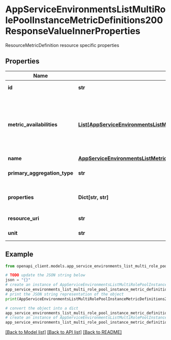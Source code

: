 # AppServiceEnvironmentsListMultiRolePoolInstanceMetricDefinitions200ResponseValueInnerProperties

ResourceMetricDefinition resource specific properties

## Properties

Name | Type | Description | Notes
------------ | ------------- | ------------- | -------------
**id** | **str** | Resource ID. | [optional] [readonly] 
**metric_availabilities** | [**List[AppServiceEnvironmentsListMultiRolePoolInstanceMetricDefinitions200ResponseValueInnerPropertiesMetricAvailabilitiesInner]**](AppServiceEnvironmentsListMultiRolePoolInstanceMetricDefinitions200ResponseValueInnerPropertiesMetricAvailabilitiesInner.md) | List of time grains supported for the metric together with retention period. | [optional] [readonly] 
**name** | [**AppServiceEnvironmentsListMetrics200ResponseValueInnerName**](AppServiceEnvironmentsListMetrics200ResponseValueInnerName.md) |  | [optional] 
**primary_aggregation_type** | **str** | Primary aggregation type. | [optional] [readonly] 
**properties** | **Dict[str, str]** | Resource metric definition properties. | [optional] [readonly] 
**resource_uri** | **str** | Resource URI. | [optional] [readonly] 
**unit** | **str** | Unit of the metric. | [optional] [readonly] 

## Example

```python
from openapi_client.models.app_service_environments_list_multi_role_pool_instance_metric_definitions200_response_value_inner_properties import AppServiceEnvironmentsListMultiRolePoolInstanceMetricDefinitions200ResponseValueInnerProperties

# TODO update the JSON string below
json = "{}"
# create an instance of AppServiceEnvironmentsListMultiRolePoolInstanceMetricDefinitions200ResponseValueInnerProperties from a JSON string
app_service_environments_list_multi_role_pool_instance_metric_definitions200_response_value_inner_properties_instance = AppServiceEnvironmentsListMultiRolePoolInstanceMetricDefinitions200ResponseValueInnerProperties.from_json(json)
# print the JSON string representation of the object
print(AppServiceEnvironmentsListMultiRolePoolInstanceMetricDefinitions200ResponseValueInnerProperties.to_json())

# convert the object into a dict
app_service_environments_list_multi_role_pool_instance_metric_definitions200_response_value_inner_properties_dict = app_service_environments_list_multi_role_pool_instance_metric_definitions200_response_value_inner_properties_instance.to_dict()
# create an instance of AppServiceEnvironmentsListMultiRolePoolInstanceMetricDefinitions200ResponseValueInnerProperties from a dict
app_service_environments_list_multi_role_pool_instance_metric_definitions200_response_value_inner_properties_from_dict = AppServiceEnvironmentsListMultiRolePoolInstanceMetricDefinitions200ResponseValueInnerProperties.from_dict(app_service_environments_list_multi_role_pool_instance_metric_definitions200_response_value_inner_properties_dict)
```
[[Back to Model list]](../README.md#documentation-for-models) [[Back to API list]](../README.md#documentation-for-api-endpoints) [[Back to README]](../README.md)


